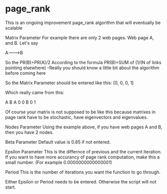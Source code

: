 page_rank
=========

This is an ongoing improvement page_rank algorithm that will eventually be scalable


Matrix Parameter
For example there are only 2 web pages. Web page A, and B. Let's say 

A--->B

So the PR(B)=PR(A)/2   According to the formula PR(B)=SUM of (1/(N of links pointing elsewhere)
                      -Really you should know a little bit about the algorithm before coming here
                      
So the Matrix Parameter should be entered like this:
[0, 0, 0, 1]

Which really came from this:

   A  B
A  0  0
B  0  1  

Of course your matrix is not supposed to be like this because matrixes in page rank have to be stochastic, have eigenvectors and eigenvalues. 


Nodes Parameter
Using the example above, if you have web pages A and B, then you have 2 nodes. 

Beta Parameter
Default value is 0.85 if not entered.

Epsilon Parameter
This is the differnce of previous and the current iteration. If you want to have more accurancy of page rank computation, make this a small number. (For example 0.0000000000000001)

Period
This is the number of iterations you want the function to go through. 


Either Epsilon or Period needs to be entered. Otherwise the script will not start. 
